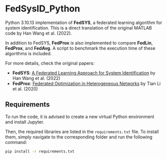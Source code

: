 # FedSysID_Python

Python 3.10.13 implementation of **FedSYS**, a federated learning algorithm for system identification. This is a direct translation of the original MATLAB code by Han Wang et al. (2022).

In addition to FedSYS, **FedProx** is also implemented to compare **FedLin**, **FedProx**, and **FedAvg**. A script to benchmark the execution time of these algorithms is included.

For more details, check the original papers:  
- **FedSYS**: [A Federated Learning Approach for System Identification](https://arxiv.org/abs/2211.14393) by Han Wang et al. (2022)  
- **FedProx**: [Federated Optimization in Heterogeneous Networks](https://arxiv.org/abs/1812.06127) by Tian Li et al. (2020)

## Requirements

To run the code, it is advised to create a new virtual Python environment and install Jupyter.

Then, the required libraries are listed in the `requirements.txt` file. To install them, simply navigate to the corresponding folder and run the following command:

```bash
pip install -r requirements.txt